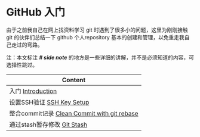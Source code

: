 # GitHub 入门

由于之前我自己在网上找资料学习 git 时遇到了很多小的问题，这里为刚刚接触 git 的伙伴们总结一下 github 个人repository 基本的创建和管理，以免重走我自己走过的弯路。



注：本文标注 ***# side note*** 的地方是一些详细的讲解，并不是必须知道的内容，可选择性跳过。



| Content                                  |
| ---------------------------------------- |
| 入门 [Introduction](https://github.com/Halooo/git_guide/blob/master/Introduction.md) |
| 设置SSH验证 [SSH Key Setup](https://github.com/Halooo/git_guide/blob/master/SSH%20key.md) |
| 整合commit记录 [Clean Commit with git rebase](https://github.com/Halooo/git_guide/blob/master/Clean%20Commit.md) |
| 通过stash暂存修改 [Git Stash](https://github.com/Halooo/git_guide/blob/master/Git%20Stash.md) |

